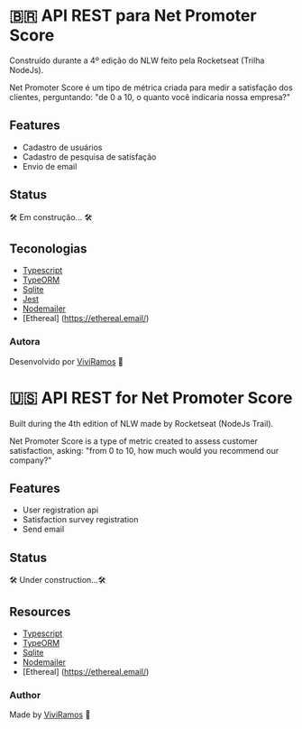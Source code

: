 # 🇧🇷 API REST para Net Promoter Score

Construído durante a 4º edição do NLW feito pela Rocketseat (Trilha NodeJs).

Net Promoter Score é um tipo de métrica criada para medir a satisfação dos clientes, perguntando: "de 0 a 10, o quanto você indicaria nossa empresa?"

## Features

- Cadastro de usuários
- Cadastro de pesquisa de satisfação
- Envio de email

## Status

🛠️ Em construção... 🛠️

## Teconologias

- [Typescript](https://www.typescriptlang.org/)
- [TypeORM](https://typeorm.io/#/)
- [Sqlite](https://www.sqlite.org/index.html)
- [Jest](https://jestjs.io/)
- [Nodemailer](https://nodemailer.com/about/)
- [Ethereal] (https://ethereal.email/)

### Autora

Desenvolvido por [ViviRamos](https://www.linkedin.com/in/viviane-ramos-luz/) 💜

# 🇺🇸 API REST for Net Promoter Score

Built during the 4th edition of NLW made by Rocketseat (NodeJs Trail).

Net Promoter Score is a type of metric created to assess customer satisfaction, asking: "from 0 to 10, how much would you recommend our company?"

## Features

- User registration api
- Satisfaction survey registration
- Send email

## Status

🛠️ Under construction...🛠️

## Resources

- [Typescript](https://www.typescriptlang.org/)
- [TypeORM](https://typeorm.io/#/)
- [Sqlite](https://www.sqlite.org/index.html)
- [Nodemailer](https://nodemailer.com/about/)
- [Ethereal] (https://ethereal.email/)

### Author

Made by [ViviRamos](https://www.linkedin.com/in/viviane-ramos-luz/) 💜
